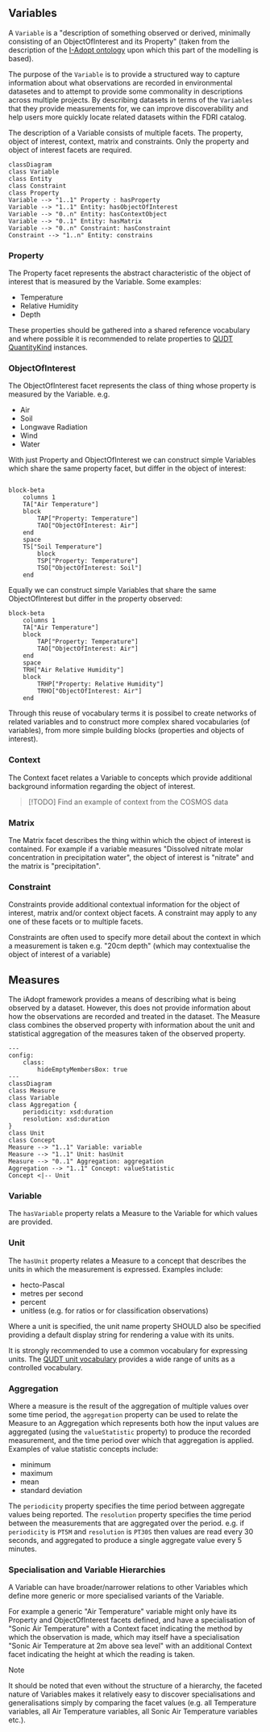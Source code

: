 ## Variables

A `Variable` is a "description of something observed or derived, minimally consisting of an ObjectOfInterest and its Property" (taken from the description of the [I-Adopt ontology](https://i-adopt.github.io/ontology/#/Variable) upon which this part of the modelling is based).

The purpose of the `Variable` is to provide a structured way to capture information about what observations are recorded in environmental datasetes and to attempt to provide some commonality in descriptions across multiple projects. By describing datasets in terms of the `Variables` that they provide measurements for, we can improve discoverability and help users more quickly locate related datasets within the FDRI catalog.

The description of a Variable consists of multiple facets. The property, object of interest, context, matrix and constraints. Only the property and object of interest facets are required.

```mermaid
classDiagram
class Variable
class Entity
class Constraint
class Property
Variable --> "1..1" Property : hasProperty
Variable --> "1..1" Entity: hasObjectOfInterest
Variable --> "0..n" Entity: hasContextObject
Variable --> "0..1" Entity: hasMatrix
Variable --> "0..n" Constraint: hasConstraint
Constraint --> "1..n" Entity: constrains
```

### Property

The Property facet represents the abstract characteristic of the object of interest that is measured by the Variable. Some examples:

* Temperature
* Relative Humidity
* Depth

These properties should be gathered into a shared reference vocabulary and where possible it is recommended to relate properties to [QUDT QuantityKind](https://www.qudt.org/doc/DOC_VOCAB-QUANTITY-KINDS.html) instances.

### ObjectOfInterest

The ObjectOfInterest facet represents the class of thing whose property is measured by the Variable. e.g.

* Air
* Soil
* Longwave Radiation
* Wind
* Water

With just Property and ObjectOfInterest we can construct simple Variables which share the same property facet, but differ in the object of interest:

```mermaid

block-beta
    columns 1
    TA["Air Temperature"]
    block
        TAP["Property: Temperature"]
        TAO["ObjectOfInterest: Air"]
    end
    space
    TS["Soil Temperature"]
        block
        TSP["Property: Temperature"]
        TSO["ObjectOfInterest: Soil"]
    end
```

Equally we can construct simple Variables that share the same ObjectOfInterest but differ in the property observed:

```mermaid
block-beta
    columns 1
    TA["Air Temperature"]
    block
        TAP["Property: Temperature"]
        TAO["ObjectOfInterest: Air"]
    end
    space
    TRH["Air Relative Humidity"]
    block
        TRHP["Property: Relative Humidity"]
        TRHO["ObjectOfInterest: Air"]
    end

```
Through this reuse of vocabulary terms it is possibel to create networks of related variables and to construct more complex shared vocabularies (of variables), from more simple building blocks (properties and objects of interest).

### Context

The Context facet relates a Variable to concepts which provide additional background information regarding the object of interest.

> [!TODO]
> Find an example of context from the COSMOS data

### Matrix

Tne Matrix facet describes the thing within which the object of interest is contained. For example if a variable measures "Dissolved nitrate molar concentration in precipitation water", the object of interest is "nitrate" and the matrix is "precipitation".

### Constraint

Constraints provide additional contextual information for the object of interest, matrix and/or context object facets. A constraint may apply to any one of these facets or to multiple facets.

Constraints are often used to specify more detail about the context in which a measurement is taken e.g. "20cm depth" (which may contextualise the object of interest of a variable)

## Measures

The iAdopt framework provides a means of describing what is being observed by a dataset. However, this does not provide information about how the observations are recorded and treated in the dataset. The Measure class combines the observed property with information about the unit and statistical aggregation of the measures taken of the observed property.

```mermaid
---
config:
    class:
        hideEmptyMembersBox: true
---
classDiagram
class Measure
class Variable
class Aggregation {
    periodicity: xsd:duration
    resolution: xsd:duration
}
class Unit
class Concept
Measure --> "1..1" Variable: variable
Measure --> "1..1" Unit: hasUnit
Measure --> "0..1" Aggregation: aggregation
Aggregation --> "1..1" Concept: valueStatistic
Concept <|-- Unit
```

### Variable
The `hasVariable` property relats a Measure to the Variable for which values are provided.

### Unit

The `hasUnit` property relates a Measure to a concept that describes the units in which the measurement is expressed. Examples include:

* hecto-Pascal
* metres per second
* percent
* unitless (e.g. for ratios or for classification observations)

Where a unit is specified, the unit name property SHOULD also be specified providing a default display string for rendering a value with its units.

It is strongly recommended to use a common vocabulary for expressing units. The [QUDT unit vocabulary](https://www.qudt.org/doc/DOC_VOCAB-UNITS.html) provides a wide range of units as a controlled vocabulary.

### Aggregation

Where a measure is the result of the aggregation of multiple values over some time period, the `aggregation` property can be used to relate the Measure to an Aggregation which represents both how the input values are aggregated (using the `valueStatistic` property) to produce the recorded measurement, and the time period over which that aggregation is applied. Examples of value statistic concepts include:

* minimum
* maximum
* mean
* standard deviation

The `periodicity` property specifies the time period between aggregate values being reported.
The `resolution` property specifies the time period between the measurements that are aggregated over the period.
e.g. if `periodicity` is `PT5M` and `resolution` is `PT30S` then values are read every 30 seconds, and aggregated to produce a single aggregate value every 5 minutes.

### Specialisation and Variable Hierarchies

A Variable can have broader/narrower relations to other Variables which define more generic or more specialised variants of the Variable.

For example a generic "Air Temperature" variable might only have its Property and ObjectOfInterest facets defined, and have a specialisation of "Sonic Air Temperature" with a Context facet indicating the method by which the observation is made, which may itself have a specialisation "Sonic Air Temperature at 2m above sea level" with an additional Context facet indicating the height at which the reading is taken. 

> [!NOTE]
> It should be noted that even without the structure of a hierarchy, the faceted nature of Variables makes it relatively easy to discover specialisations and generalisations simply by comparing the facet values (e.g. all Temperature variables, all Air Temperature variables, all Sonic Air Temperature variables etc.).